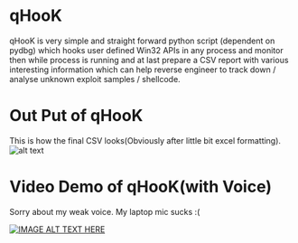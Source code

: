 qHooK
======
qHooK is very simple and straight forward python script (dependent on pydbg) which hooks user defined Win32 APIs in any process and monitor then while process is running and at last prepare a CSV report with various interesting information which can  help reverse engineer to track down / analyse unknown exploit samples / shellcode.

Out Put of qHooK
================
This is how the final CSV looks(Obviously after little bit excel formatting).
![alt text](http://2.bp.blogspot.com/-Eu9J8gHrfqk/VMfHPFZ0NVI/AAAAAAAAA6Q/KZIhrdkLxNU/s1600/Capture.PNG "Title")

Video Demo of qHooK(with Voice)
==============================
Sorry about my weak voice. My laptop mic sucks :(

[![IMAGE ALT TEXT HERE](http://edudemic.com/wp-content/uploads/2013/01/youtube.png)](https://www.youtube.com/watch?v=ch9fq--nCE4&feature=youtu.be)
